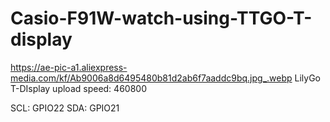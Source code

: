 # Casio-F91W-watch-using-TTGO-T-display
https://ae-pic-a1.aliexpress-media.com/kf/Ab9006a8d6495480b81d2ab6f7aaddc9bq.jpg_.webp
LilyGo T-DIsplay upload speed: 460800

SCL: GPIO22
SDA: GPIO21
